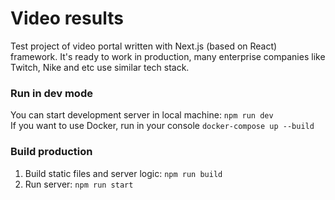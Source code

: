 # Video results
Test project of video portal written with Next.js (based on React) framework. It's ready to work in production,
many enterprise companies like Twitch, Nike and etc use similar tech stack.<br>

### Run in dev mode
You can start development server in local machine: `npm run dev`<br>
If you want to use Docker, run in your console `docker-compose up --build`

### Build production
1. Build static files and server logic: `npm run build`<br>
2. Run server: `npm run start`
